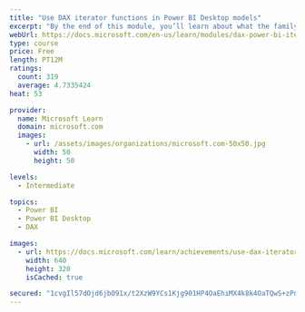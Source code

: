 ```yaml
---
title: "Use DAX iterator functions in Power BI Desktop models"
excerpt: "By the end of this module, you’ll learn about what the family of iterator functions can do and how to use them in your DAX calculations. Calculations will include custom summarizations, ranking, and concatenation."
webUrl: https://docs.microsoft.com/en-us/learn/modules/dax-power-bi-iterator-functions/
type: course
price: Free
length: PT12M
ratings:
  count: 319
  average: 4.7335424
heat: 53

provider:
  name: Microsoft Learn
  domain: microsoft.com
  images:
    - url: /assets/images/organizations/microsoft.com-50x50.jpg
      width: 50
      height: 50

levels:
  - Intermediate

topics:
  - Power BI
  - Power BI Desktop
  - DAX

images:
  - url: https://docs.microsoft.com/learn/achievements/use-dax-iterator-functions-power-bi-desktop-social.png
    width: 640
    height: 320
    isCached: true

secured: "1cvgIl57dOjd6jbO91x/t2XzW9YCs1Kjg901HP4OaEhiMX4k8k4OaTQwS+zPnGE1VgAzlBsCd7isu8jrluQopx1n2cl3IAdJdaLvKc6V09rfqwMBZfx/G+ENdgKnIgHkDls3x2suQdHYlb2q9w5aQXZUyduUddYguXKacJjMWhSiMgtd+VIvT/HVmFR+VfVJucplSRhI8iXkEJDp9iKzslHxU91iB9u6v+B8IhPXJC/gnrJHsF/8/qGVnovFFM8wG32H3KvjQjgUikAgQPBGDOnkU5lVYkywEEO4T+KEL+69iJ4L+ASgSgKKfC54Cd3791gzOEPfNx5OQYChuibEE7EPjxrqsTi1/p54/FVpFEPzq0elOM3bEZDwMzl3/6/vF+DJwdEm36q4MjuSRjuTT9N9TmYMSNpRFQDDH54y8yY=;MgAepQ2QXp3G08ZN5AYemA=="
---
```


